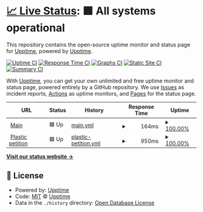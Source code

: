 # [📈 Live Status](https://upptime.github.io/upptime): <!--live status--> **🟩 All systems operational**

This repository contains the open-source uptime monitor and status page for [Upptime](https://upptime.js.org), powered by [Upptime](https://github.com/upptime/upptime).

[![Uptime CI](https://github.com/koj-co/upptime/workflows/Uptime%20CI/badge.svg)](https://github.com/koj-co/upptime/actions?query=workflow%3A%22Uptime+CI%22)
[![Response Time CI](https://github.com/koj-co/upptime/workflows/Response%20Time%20CI/badge.svg)](https://github.com/koj-co/upptime/actions?query=workflow%3A%22Response+Time+CI%22)
[![Graphs CI](https://github.com/koj-co/upptime/workflows/Graphs%20CI/badge.svg)](https://github.com/koj-co/upptime/actions?query=workflow%3A%22Graphs+CI%22)
[![Static Site CI](https://github.com/koj-co/upptime/workflows/Static%20Site%20CI/badge.svg)](https://github.com/koj-co/upptime/actions?query=workflow%3A%22Static+Site+CI%22)
[![Summary CI](https://github.com/koj-co/upptime/workflows/Summary%20CI/badge.svg)](https://github.com/koj-co/upptime/actions?query=workflow%3A%22Summary+CI%22)

With [Upptime](https://upptime.js.org), you can get your own unlimited and free uptime monitor and status page, powered entirely by a GitHub repository. We use [Issues](https://github.com/upptime/upptime/issues) as incident reports, [Actions](https://github.com/upptime/upptime/actions) as uptime monitors, and [Pages](https://upptime.github.io/upptime) for the status page.

<!--start: status pages-->
<!-- This summary is generated by Upptime (https://github.com/upptime/upptime) -->
<!-- Do not edit this manually, your changes will be overwritten -->
<!-- prettier-ignore -->
| URL | Status | History | Response Time | Uptime |
| --- | ------ | ------- | ------------- | ------ |
| <img alt="" src="https://favicons.githubusercontent.com/www.greenpeace.org" height="13"> [Main](https://www.greenpeace.org/nl/) | 🟩 Up | [main.yml](https://github.com/oekeur/upptime/commits/master/history/main.yml) | <details><summary><img alt="Response time graph" src="./graphs/main/response-time-week.png" height="20"> 164ms</summary><br><a href="https://upptime.github.io/upptime/history/main"><img alt="Response time 164" src="https://img.shields.io/endpoint?url=https%3A%2F%2Fraw.githubusercontent.com%2Foekeur%2Fupptime%2Fmaster%2Fapi%2Fmain%2Fresponse-time.json"></a><br><a href="https://upptime.github.io/upptime/history/main"><img alt="24-hour response time 164" src="https://img.shields.io/endpoint?url=https%3A%2F%2Fraw.githubusercontent.com%2Foekeur%2Fupptime%2Fmaster%2Fapi%2Fmain%2Fresponse-time-day.json"></a><br><a href="https://upptime.github.io/upptime/history/main"><img alt="7-day response time 164" src="https://img.shields.io/endpoint?url=https%3A%2F%2Fraw.githubusercontent.com%2Foekeur%2Fupptime%2Fmaster%2Fapi%2Fmain%2Fresponse-time-week.json"></a><br><a href="https://upptime.github.io/upptime/history/main"><img alt="30-day response time 164" src="https://img.shields.io/endpoint?url=https%3A%2F%2Fraw.githubusercontent.com%2Foekeur%2Fupptime%2Fmaster%2Fapi%2Fmain%2Fresponse-time-month.json"></a><br><a href="https://upptime.github.io/upptime/history/main"><img alt="1-year response time 164" src="https://img.shields.io/endpoint?url=https%3A%2F%2Fraw.githubusercontent.com%2Foekeur%2Fupptime%2Fmaster%2Fapi%2Fmain%2Fresponse-time-year.json"></a></details> | <details><summary><a href="https://upptime.github.io/upptime/history/main">100.00%</a></summary><a href="https://upptime.github.io/upptime/history/main"><img alt="All-time uptime 100.00%" src="https://img.shields.io/endpoint?url=https%3A%2F%2Fraw.githubusercontent.com%2Foekeur%2Fupptime%2Fmaster%2Fapi%2Fmain%2Fuptime.json"></a><br><a href="https://upptime.github.io/upptime/history/main"><img alt="24-hour uptime 100.00%" src="https://img.shields.io/endpoint?url=https%3A%2F%2Fraw.githubusercontent.com%2Foekeur%2Fupptime%2Fmaster%2Fapi%2Fmain%2Fuptime-day.json"></a><br><a href="https://upptime.github.io/upptime/history/main"><img alt="7-day uptime 100.00%" src="https://img.shields.io/endpoint?url=https%3A%2F%2Fraw.githubusercontent.com%2Foekeur%2Fupptime%2Fmaster%2Fapi%2Fmain%2Fuptime-week.json"></a><br><a href="https://upptime.github.io/upptime/history/main"><img alt="30-day uptime 100.00%" src="https://img.shields.io/endpoint?url=https%3A%2F%2Fraw.githubusercontent.com%2Foekeur%2Fupptime%2Fmaster%2Fapi%2Fmain%2Fuptime-month.json"></a><br><a href="https://upptime.github.io/upptime/history/main"><img alt="1-year uptime 100.00%" src="https://img.shields.io/endpoint?url=https%3A%2F%2Fraw.githubusercontent.com%2Foekeur%2Fupptime%2Fmaster%2Fapi%2Fmain%2Fuptime-year.json"></a></details>
| <img alt="" src="https://favicons.githubusercontent.com/steun.greenpeace.nl" height="13"> [Plastic petition](https://steun.greenpeace.nl/plastic) | 🟩 Up | [plastic-petition.yml](https://github.com/oekeur/upptime/commits/master/history/plastic-petition.yml) | <details><summary><img alt="Response time graph" src="./graphs/plastic-petition/response-time-week.png" height="20"> 950ms</summary><br><a href="https://upptime.github.io/upptime/history/plastic-petition"><img alt="Response time 950" src="https://img.shields.io/endpoint?url=https%3A%2F%2Fraw.githubusercontent.com%2Foekeur%2Fupptime%2Fmaster%2Fapi%2Fplastic-petition%2Fresponse-time.json"></a><br><a href="https://upptime.github.io/upptime/history/plastic-petition"><img alt="24-hour response time 950" src="https://img.shields.io/endpoint?url=https%3A%2F%2Fraw.githubusercontent.com%2Foekeur%2Fupptime%2Fmaster%2Fapi%2Fplastic-petition%2Fresponse-time-day.json"></a><br><a href="https://upptime.github.io/upptime/history/plastic-petition"><img alt="7-day response time 950" src="https://img.shields.io/endpoint?url=https%3A%2F%2Fraw.githubusercontent.com%2Foekeur%2Fupptime%2Fmaster%2Fapi%2Fplastic-petition%2Fresponse-time-week.json"></a><br><a href="https://upptime.github.io/upptime/history/plastic-petition"><img alt="30-day response time 950" src="https://img.shields.io/endpoint?url=https%3A%2F%2Fraw.githubusercontent.com%2Foekeur%2Fupptime%2Fmaster%2Fapi%2Fplastic-petition%2Fresponse-time-month.json"></a><br><a href="https://upptime.github.io/upptime/history/plastic-petition"><img alt="1-year response time 950" src="https://img.shields.io/endpoint?url=https%3A%2F%2Fraw.githubusercontent.com%2Foekeur%2Fupptime%2Fmaster%2Fapi%2Fplastic-petition%2Fresponse-time-year.json"></a></details> | <details><summary><a href="https://upptime.github.io/upptime/history/plastic-petition">100.00%</a></summary><a href="https://upptime.github.io/upptime/history/plastic-petition"><img alt="All-time uptime 100.00%" src="https://img.shields.io/endpoint?url=https%3A%2F%2Fraw.githubusercontent.com%2Foekeur%2Fupptime%2Fmaster%2Fapi%2Fplastic-petition%2Fuptime.json"></a><br><a href="https://upptime.github.io/upptime/history/plastic-petition"><img alt="24-hour uptime 100.00%" src="https://img.shields.io/endpoint?url=https%3A%2F%2Fraw.githubusercontent.com%2Foekeur%2Fupptime%2Fmaster%2Fapi%2Fplastic-petition%2Fuptime-day.json"></a><br><a href="https://upptime.github.io/upptime/history/plastic-petition"><img alt="7-day uptime 100.00%" src="https://img.shields.io/endpoint?url=https%3A%2F%2Fraw.githubusercontent.com%2Foekeur%2Fupptime%2Fmaster%2Fapi%2Fplastic-petition%2Fuptime-week.json"></a><br><a href="https://upptime.github.io/upptime/history/plastic-petition"><img alt="30-day uptime 100.00%" src="https://img.shields.io/endpoint?url=https%3A%2F%2Fraw.githubusercontent.com%2Foekeur%2Fupptime%2Fmaster%2Fapi%2Fplastic-petition%2Fuptime-month.json"></a><br><a href="https://upptime.github.io/upptime/history/plastic-petition"><img alt="1-year uptime 100.00%" src="https://img.shields.io/endpoint?url=https%3A%2F%2Fraw.githubusercontent.com%2Foekeur%2Fupptime%2Fmaster%2Fapi%2Fplastic-petition%2Fuptime-year.json"></a></details>

<!--end: status pages-->

[**Visit our status website →**](https://upptime.github.io/upptime)

## 📄 License

- Powered by: [Upptime](https://github.com/upptime/upptime)
- Code: [MIT](./LICENSE) © [Upptime](https://upptime.js.org)
- Data in the `./history` directory: [Open Database License](https://opendatacommons.org/licenses/odbl/1-0/)
